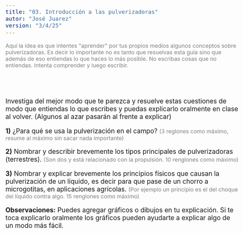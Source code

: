 ```yaml
---
title: "03. Introducción a las pulverizadoras"
autor: "José Juarez"
version: "3/4/25"  
---
```



<span hidden>Local path of the file: "H:/cfr/mye5/"</span>
<span hidden>Local path of images: "H:/cfr/mye5/_i/"</span>


<span hidden>Learning objectives very briefly</span>
   <span class="grey3 size85">Aquí la idea es que intentes "aprender" por tus propios medios algunos conceptos sobre pulverizadoras. Es decir lo importante no es tanto que resuelvas esta guía sino que además de eso entiendas lo que haces lo más posible. No escribas cosas que no entiendas. Intenta comprender y luego escribir.</span>


<br><br>

Investiga del mejor modo que te parezca y resuelve estas cuestiones de modo que entiendas lo que escribes y puedas explicarlo oralmente en clase al volver. (Algunos al azar pasarán al frente a explicar)


**1)** ¿Para qué se usa la pulverización en el campo? <span class="grey3 size85">(3 reglones como máximo, resume al máximo sin sacar nada importante)</span>

**2)** Nombrar y describir brevemente los tipos principales de pulverizadoras (terrestres). <span class="grey3 size85">(Son dos y está relacionado con la propulsión. 10 renglones como máximo)</span>

**3)** Nombrar y explicar brevemente los principios físicos que causan la pulverización de un líquido, es decir para que pase de un chorro a microgotitas, en aplicaciones agrícolas. <span class="grey3 size85">(Por ejemplo un principio es el del choque del líquido contra algo. 15 renglones como máximo)</span>  


**Observaciones:** Puedes agregar gráficos o dibujos en tu explicación. Si te toca explicarlo oralmente los gráficos pueden ayudarte a explicar algo de un modo más fácil.



</div>
<!-- HTML style definitions -->
<style>
/* Colors */
.grey1 {color: #b3b3b3;} /* my light-grey */
.grey2 {color: #999999;} /* my middle-grey */
.grey3 {color: #808080;} /* my dark-grey */
.blue1 {color: #6495ed;} /* nvim blue */
.blue2 {color: #276cdf;} /* Andrew Ng Blue */
.sky1 {color: #7dbed8;} /* nvim sky */
.sky2 {color: #27a2db;}   /* my sky */
.green {color: #81b524;} /* my green */
.red1 {color: #ec5469;} /* my coral-red */
.red2 {color: #f44336;} /* my red */
.rose {color: #ec9998:} /* nvim rose */
.gold {color: #df9d43;} /* Andrew Ng gold */
.orange1 {color: #fda556;} /* nvim orange */
.orange2 {color: #ff9505;} /*Andrew Ng orange */
.purple1 {color: #ff40ff;} /* Andrew Ng purple */
.purple2 {color: #d164d7;} /* Andrew Ng purple */
/* Font Size */
.size90 {font-size: 0.9em;}
.size85 {font-size: 0.85em;}
.size80 {font-size: 0.8em;}
.size70 {font-size: 0.7em;}
/* Document General Font Size */
body {font-size: 1.3em;}
</style>
<!-- Use <span> inline and <div> with several lines --->
